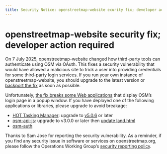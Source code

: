 ```yaml
---
title: Security Notice: openstreetmap-website ecurity fix; developer action required
---
```


# openstreetmap-website security fix; developer action required

On 7 July 2025, openstreetmap-website changed how third-party tools can authenticate using OSM via OAuth. This fixes a security vulnerability that would have allowed a malicious site to trick a user into providing credentials for some third-party login services. If you run your own instance of openstreetmap-website, you should upgrade to the latest version or [backport the fix](https://github.com/openstreetmap/openstreetmap-website/commit/2ff4d6a4e633e479568572090eb6a16074103cd9) as soon as possible.

Unfortunately, [the fix breaks some Web applications](https://community.openstreetmap.org/t/osm-oauth-authorizations-are-failing-across-multiple-services-due-to-popup-windows/132397) that display OSM’s login page in a popup window. If you have deployed one of the following applications or libraries, please upgrade to avoid breakage:

* [HOT Tasking Manager](https://github.com/hotosm/tasking-manager/pull/6933): upgrade to [v5.0.6](https://github.com/hotosm/tasking-manager/releases/tag/v5.0.6) or later
* [osm-api-js](https://github.com/osmlab/osm-api-js/pull/24): upgrade to v3.0.0 or later then [update land.html](https://www.npmjs.com/package/osm-api#1-popup)
* [osm-auth](https://github.com/osmlab/osm-auth/pull/138)

Thanks to Sam Jose for reporting the security vulnerability. As a reminder, if you find any security issue in software or services on openstreetmap.org, please follow the Operations Working Group’s [security reporting policy](https://operations.osmfoundation.org/policies/security/).

